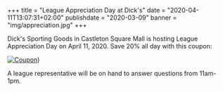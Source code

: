 +++
title = "League Appreciation Day at Dick's"
date = "2020-04-11T13:07:31+02:00"
publishdate = "2020-03-09"
banner = "img/appreciation.jpg"
+++

Dick's Sporting Goods in Castleton Square Mall is hosting League Appreciation
Day on April 11, 2020. Save 20% all day  <!--more-->  with this coupon:

[![Coupon](/img/appreciation-full.jpg)](https://cmm.dickssportinggoods.com/crmcdn/getoffer.aspx?offer_entity_code=O2419H8Z&token=zhVOkxi3yGaD4LlJrtel4o45tBd2Jbz6OEV2dEHz8dupr6GORY1Jspq9fmm5twwMBnWtD5nNsCJtOJUl4zEA2))

A league representative will be on hand to answer questions from 11am-1pm.
